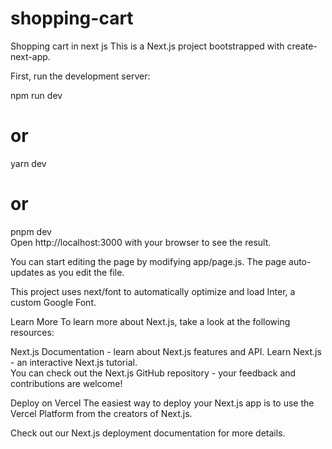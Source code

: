 # shopping-cart
Shopping cart in next js
This is a Next.js project bootstrapped with create-next-app. 
 

First, run the development server: 

npm run dev
# or  
yarn dev  
# or
pnpm dev  
Open http://localhost:3000 with your browser to see the result.
 
You can start editing the page by modifying app/page.js. The page auto-updates as you edit the file.

This project uses next/font to automatically optimize and load Inter, a custom Google Font.


Learn More 
To learn more about Next.js, take a look at the following resources:

Next.js Documentation - learn about Next.js features and API.
Learn Next.js - an interactive Next.js tutorial.  
You can check out the Next.js GitHub repository - your feedback and contributions are welcome!
 
Deploy on Vercel
The easiest way to deploy your Next.js app is to use the Vercel Platform from the creators of Next.js.
 
Check out our Next.js deployment documentation for more details. 
   
